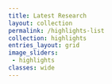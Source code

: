 ```yaml
---
title: Latest Research
layout: collection
permalink: /highlights-list
collection: highlights
entries_layout: grid
image_sliders:
 - highlights
classes: wide
---
```

